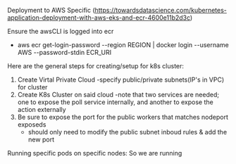 Deployment to AWS Specific
(https://towardsdatascience.com/kubernetes-application-deployment-with-aws-eks-and-ecr-4600e11b2d3c)

Ensure the awsCLI is logged into ecr

- aws ecr get-login-password --region REGION | docker login --username AWS --password-stdin ECR_URI

Here are the general steps for creating/setup for k8s cluster:

1.  Create Virtal Private Cloud
    -specify public/private subnets(IP's in VPC) for cluster
2.  Create K8s Cluster on said cloud
    -note that two services are needed; one to expose the poll service internally, and another to expose the action externally
3.  Be sure to expose the port for the public workers that matches nodeport exposeds
    - should only need to modify the public subnet inboud rules & add the new port

Running specific pods on specific nodes:
So we are running
